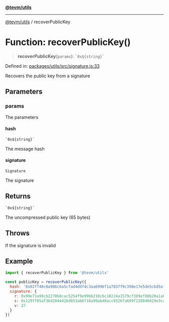 [**@tevm/utils**](../README.md)

***

[@tevm/utils](../globals.md) / recoverPublicKey

# Function: recoverPublicKey()

> **recoverPublicKey**(`params`): `` `0x${string}` ``

Defined in: [packages/utils/src/signature.js:33](https://github.com/evmts/compiler/blob/main/packages/utils/src/signature.js#L33)

Recovers the public key from a signature

## Parameters

### params

The parameters

#### hash

`` `0x${string}` ``

The message hash

#### signature

`Signature`

The signature

## Returns

`` `0x${string}` ``

The uncompressed public key (65 bytes)

## Throws

If the signature is invalid

## Example

```js
import { recoverPublicKey } from '@tevm/utils'

const publicKey = recoverPublicKey({
  hash: '0x82ff40c0a986c6a5cfad4ddf4c3aa6996f1a7837f9c398e17e5de5cbd5a12b28',
  signature: {
    r: 0x99e71a99cb2270b8cac5254f9e99b6210c6c10224a1579cf389ef88b20a1abe9n,
    s: 0x129ff05af364204442bdb53ab6f18a99ab48acc9326fa689f228040429e3ca66n,
    v: 27
  }
})
```
